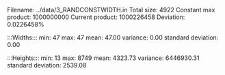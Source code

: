 Filename: ../data/3_RANDCONSTWIDTH.in
Total size: 4922
Constant max product: 1000000000
Current product: 1000226458
Deviation: 0.0226458%

:::Widths:::
min: 47
max: 47
mean: 47.00
variance: 0.00
standard deviation: 0.00

:::Heights:::
min: 13
max: 8749
mean: 4323.73
variance: 6446930.31
standard deviation: 2539.08